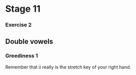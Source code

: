 # Stage 11

### Exercise 2

## Double vowels

### Greediness 1

Remember that `Ü` really is the stretch key of your right hand.

<!--separator-->
